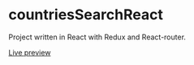 # countriesSearchReact

Project written in React with Redux and React-router.

[Live preview](https://thortila.github.io/countriesSearchReact)
